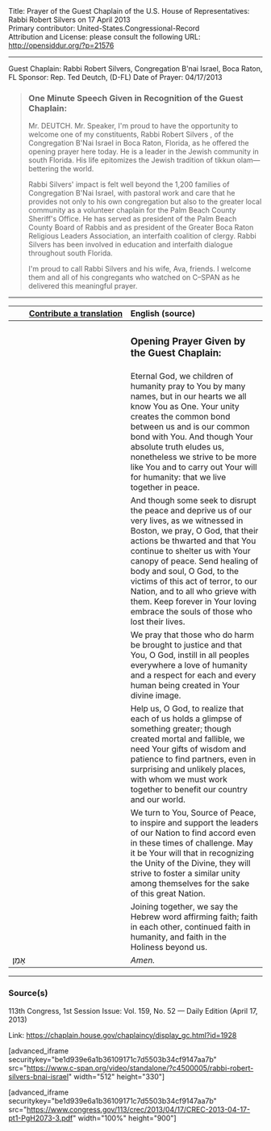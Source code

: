 <html>
<head></head>
<body>
Title: Prayer of the Guest Chaplain of the U.S. House of Representatives: Rabbi Robert Silvers on 17 April 2013<br />
Primary contributor: United-States.Congressional-Record<br />
Attribution and License: please consult the following URL: <a href="http://opensiddur.org/?p=21576">http://opensiddur.org/?p=21576</a>
<p />
<hr />

Guest Chaplain: Rabbi Robert Silvers, Congregation B'nai Israel, Boca Raton, FL
Sponsor: Rep. Ted Deutch, (D-FL)
Date of Prayer: 04/17/2013

<blockquote>
<h3>One Minute Speech Given in Recognition of the Guest Chaplain:</h3>
Mr. DEUTCH. Mr. Speaker, I'm proud to have the opportunity to welcome one of my constituents, Rabbi Robert Silvers , of the Congregation B'Nai Israel in Boca Raton, Florida, as he offered the opening prayer here today. He is a leader in the Jewish community in south Florida. His life epitomizes the Jewish tradition of tikkun olam––bettering the world.

Rabbi Silvers' impact is felt well beyond the 1,200 families of Congregation B'Nai Israel, with pastoral work and care that he provides not only to his own congregation but also to the greater local community as a volunteer chaplain for the Palm Beach County Sheriff's Office. He has served as president of the Palm Beach County Board of Rabbis and as president of the Greater Boca Raton Religious Leaders Association, an interfaith coalition of clergy. Rabbi Silvers has been involved in education and interfaith dialogue throughout south Florida.

I'm proud to call Rabbi Silvers and his wife, Ava, friends. I welcome them and all of his congregants who watched on C–SPAN as he delivered this meaningful prayer. 
</blockquote>

<hr />

<table style="margin-left: auto;margin-right: auto;" class="draggable">
<thead><tr><th id="x" style="text-align: right;"><a href="/contributing/upload/">Contribute a translation</a></th><th style="text-align: left;">English (source)</th></tr></thead>
<tbody>
<tr><td style="vertical-align:top;" width="46%">
<div class="liturgy"><span lang="he">

</span></div></td>
 
<td style="vertical-align:top;" width="53%">
<div class="english">
<h3>Opening Prayer Given by the Guest Chaplain:</h3>
</div></td></tr>


<tr><td style="vertical-align:top;" width="46%">
<div class="liturgy"><span lang="he">

</span></div></td>
 
<td style="vertical-align:top;" width="53%">
<div class="english">
Eternal God, 
we children of humanity 
pray to You by many names, 
but in our hearts 
we all know You as One. 
Your unity 
creates the common bond between us 
and is our common bond with You. 
And though Your absolute truth eludes us, 
nonetheless 
we strive to be more like You 
and to carry out Your will 
for humanity: 
that we live together in peace.
</div></td></tr>


<tr><td style="vertical-align:top;" width="46%">
<div class="liturgy"><span lang="he">

</span></div></td>
 
<td style="vertical-align:top;" width="53%">
<div class="english">
And though some seek to disrupt the peace 
and deprive us of our very lives, 
as we witnessed in Boston, 
we pray, O God, 
that their actions be thwarted 
and that You continue to shelter us 
with Your canopy of peace. 
Send healing of body and soul, O God, 
to the victims of this act of terror, 
to our Nation, 
and to all who grieve with them. 
Keep forever in Your loving embrace 
the souls of those who lost their lives.
</div></td></tr>


<tr><td style="vertical-align:top;" width="46%">
<div class="liturgy"><span lang="he">

</span></div></td>
 
<td style="vertical-align:top;" width="53%">
<div class="english">
We pray 
that those who do harm 
be brought to justice 
and that You, O God, 
instill in all peoples everywhere 
a love of humanity 
and a respect for each and every human being 
created in Your divine image.
</div></td></tr>


<tr><td style="vertical-align:top;" width="46%">
<div class="liturgy"><span lang="he">

</span></div></td>
 
<td style="vertical-align:top;" width="53%">
<div class="english">
Help us, O God, 
to realize 
that each of us holds a glimpse of something greater; 
though created mortal and fallible, 
we need Your gifts of wisdom 
and patience 
to find partners, 
even in surprising and unlikely places, 
with whom we must work together 
to benefit our country and our world.
</div></td></tr>


<tr><td style="vertical-align:top;" width="46%">
<div class="liturgy"><span lang="he">

</span></div></td>
 
<td style="vertical-align:top;" width="53%">
<div class="english">
We turn to You, Source of Peace, 
to inspire 
and support 
the leaders of our Nation 
to find accord 
even in these times of challenge. 
May it be Your will 
that in recognizing the Unity of the Divine, 
they will strive 
to foster a similar unity 
among themselves 
for the sake of this great Nation.
</div></td></tr>


<tr><td style="vertical-align:top;" width="46%">
<div class="liturgy"><span lang="he">

</span></div></td>
 
<td style="vertical-align:top;" width="53%">
<div class="english">
Joining together, 
we say the Hebrew word affirming faith; 
faith in each other, 
continued faith in humanity, 
and faith in the Holiness beyond us.
</div></td></tr>


<tr><td style="vertical-align:top;" width="46%">
<div class="liturgy"><span lang="he">
אָמֵן׃
</span></div></td>
 
<td style="vertical-align:top;" width="53%">
<div class="english">
<em>Amen.</em>
</div></td></tr>
</tbody></table>

<hr />

<h3>Source(s)</h3>

113th Congress, 1st Session
Issue: Vol. 159, No. 52 — Daily Edition (April 17, 2013)

Link: <a href="https://chaplain.house.gov/chaplaincy/display_gc.html?id=1928">https://chaplain.house.gov/chaplaincy/display_gc.html?id=1928</a>

[advanced_iframe securitykey="be1d939e6a1b36109171c7d5503b34cf9147aa7b" src="https://www.c-span.org/video/standalone/?c4500005/rabbi-robert-silvers-bnai-israel" width="512" height="330"]

[advanced_iframe securitykey="be1d939e6a1b36109171c7d5503b34cf9147aa7b" src="https://www.congress.gov/113/crec/2013/04/17/CREC-2013-04-17-pt1-PgH2073-3.pdf" width="100%" height="900"]
</body>
</html>